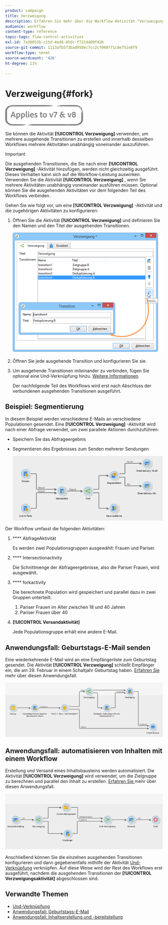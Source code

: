 ```yaml
---
product: campaign
title: Verzweigung
description: Erfahren Sie mehr über die Workflow-Aktivität "Verzweigung"
audience: workflow
content-type: reference
topic-tags: flow-control-activities
exl-id: 7a38653b-c15d-4ed8-85dc-f7214409f42b
source-git-commit: 1113afb573bad958ec7cc2cf008f71c8e751e8f9
workflow-type: tm+mt
source-wordcount: '426'
ht-degree: 11%

---
```


# Verzweigung{#fork}

![](../../assets/common.svg)

Sie können die Aktivität **[!UICONTROL Verzweigung]** verwenden, um mehrere ausgehende Transitionen zu erstellen und innerhalb desselben Workflows mehrere Aktivitäten unabhängig voneinander auszuführen.

>[!IMPORTANT]
>
>Die ausgehenden Transitionen, die Sie nach einer **[!UICONTROL Verzweigung]** -Aktivität hinzufügen, werden nicht gleichzeitig ausgeführt. Dieses Verhalten kann sich auf die Workflow-Leistung auswirken. Verwenden Sie die Aktivität **[!UICONTROL Verzweigung]** , wenn Sie mehrere Aktivitäten unabhängig voneinander ausführen müssen. Optional können Sie die ausgehenden Aktivitäten vor dem folgenden Teil des Workflows verbinden.

Gehen Sie wie folgt vor, um eine **[!UICONTROL Verzweigung]** -Aktivität und die zugehörigen Aktivitäten zu konfigurieren:

1. Öffnen Sie die Aktivität **[!UICONTROL Verzweigung]** und definieren Sie den Namen und den Titel der ausgehenden Transitionen.

   ![](assets/s_user_segmentation_fork.png)

1. Öffnen Sie jede ausgehende Transition und konfigurieren Sie sie.
1. Um ausgehende Transitionen miteinander zu verbinden, fügen Sie optional eine Und-Verknüpfung hinzu. [Weitere Informationen](and-join.md).

   Der nachfolgende Teil des Workflows wird erst nach Abschluss der verbundenen ausgehenden Transitionen ausgeführt.

## Beispiel: Segmentierung

In diesem Beispiel werden verschiedene E-Mails an verschiedene Populationen gesendet. Eine **[!UICONTROL Verzweigung]** -Aktivität wird nach einer Abfrage verwendet, um zwei parallele Aktionen durchzuführen:

* Speichern Sie das Abfrageergebnis
* Segmentieren des Ergebnisses zum Senden mehrerer Sendungen

   ![Die Verzweigung folgt der Schnittmenge aus zwei Abfragen und vorangehenden Aktivitäten zur Listen-Update- und Aufspaltungsaktivität.](assets/wkf_fork_example.png)

Der Workflow umfasst die folgenden Aktivitäten:

1. **** AbfrageAktivität

   Es werden zwei Populationsgruppen ausgewählt: Frauen und Pariser.

1. **** Intersectionactivity

   Die Schnittmenge der Abfrageergebnisse, also die Pariser Frauen, wird ausgewählt.

1. **** forkactivity

   Die berechnete Population wird gespeichert und parallel dazu in zwei Gruppen unterteilt:

   1. Pariser Frauen im Alter zwischen 18 und 40 Jahren
   1. Pariser Frauen über 40

1. **[!UICONTROL Versandaktivität]**

   Jede Populationsgruppe erhält eine andere E-Mail.

## Anwendungsfall: Geburtstags-E-Mail senden

Eine wiederkehrende E-Mail wird an eine Empfängerliste zum Geburtstag gesendet. Die Aktivität **[!UICONTROL Verzweigung]** schließt Empfänger ein, die am 29. Februar in einem Schaltjahr Geburtstag haben. [Erfahren Sie ](sending-a-birthday-email.md) mehr über diesen Anwendungsfall.

![Die Verzweigung folgt einer Testaktivität und geht zwei Abfrageaktivitäten voran.](assets/birthday-workflow_usecase_1.png)

## Anwendungsfall: automatisieren von Inhalten mit einem Workflow

Erstellung und Versand eines Inhaltsbausteins werden automatisiert. Die Aktivität **[!UICONTROL Verzweigung]** wird verwendet, um die Zielgruppe zu berechnen und parallel den Inhalt zu erstellen. [Erfahren Sie ](../../delivery/using/automating-via-workflows.md#creating-the-delivery-and-its-content) mehr über diesen Anwendungsfall.

![Die Verzweigung folgt einer Versandaktivität und geht einer Abfrage und einer Content-Management-Aktivität voraus, die beide durch eine Und-Verknüpfung verbunden werden.](../../delivery/using/assets/d_ncs_content_workflow10.png)

Anschließend können Sie die einzelnen ausgehenden Transitionen konfigurieren und dann gegebenenfalls mithilfe der Aktivität [Und-Verknüpfung](and-join.md) verknüpfen. Auf diese Weise wird der Rest des Workflows erst ausgeführt, nachdem die ausgehenden Transitionen der **[!UICONTROL Verzweigungsaktivität]** abgeschlossen sind.

## Verwandte Themen

* [Und-Verknüpfung](and-join.md)
* [Anwendungsfall: Geburtstags-E-Mail](sending-a-birthday-email.md)
* [Anwendungsfall: Inhaltserstellung und -bereitstellung](../../delivery/using/automating-via-workflows.md#creating-the-delivery-and-its-content)